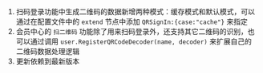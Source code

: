 1. 扫码登录功能中生成二维码的数据新增两种模式：缓存模式和默认模式，可以通过在配置文件中的 `extend` 节点中添加 `QRSignIn:{case:"cache"}` 来指定 
2. 会员中心的 `扫二维码` 功能除了用来扫码登录外，还支持其它二维码的识别，也可以通过调用 `user.RegisterQRCodeDecoder(name, decoder)` 来扩展自己的二维码数据处理逻辑
3. 更新依赖到最新版本